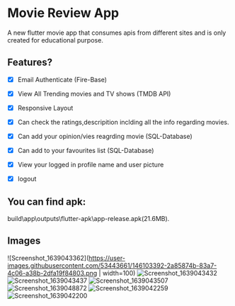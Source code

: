 # Movie Review App

A new flutter movie app that consumes apis from different sites and is only created for educational purpose.


## Features?

- [x] Email Authenticate (Fire-Base)
- [x] View All Trending movies and TV shows (TMDB API)
- [x] Responsive Layout
- [x] Can check the ratings,descripition inclding all the info regarding movies.
- [x] Can add your opinion/vies reagrding movie (SQL-Database)
- [x] Can add to your favourites list (SQL-Database)
- [x] View your logged in profile name and user picture
- [x] logout


## You can find apk:

build\app\outputs\flutter-apk\app-release.apk(21.6MB).

## Images


![Screenshot_1639043362](https://user-images.githubusercontent.com/53443661/146103392-2a85874b-83a7-4c06-a38b-2dfa19f84803.png | width=100)
![Screenshot_1639043432](https://user-images.githubusercontent.com/53443661/146103418-354576f5-fb30-49ba-a9cf-2c9701a7b0f5.png)
![Screenshot_1639043437](https://user-images.githubusercontent.com/53443661/146103424-37a40a10-0755-42d6-a8ac-0c0d7e536494.png)
![Screenshot_1639043507](https://user-images.githubusercontent.com/53443661/146103440-bd1f385a-0d50-497f-a7f1-c586e80108bd.png)
![Screenshot_1639048872](https://user-images.githubusercontent.com/53443661/146103456-584df386-2191-4c94-8b31-69044834935f.png)
![Screenshot_1639042259](https://user-images.githubusercontent.com/53443661/146103476-045db234-95b4-45d1-9be5-bcb257a2bfc0.png)
![Screenshot_1639042200](https://user-images.githubusercontent.com/53443661/146103485-d85b9c45-40ea-4750-8385-926ab2848199.png)
